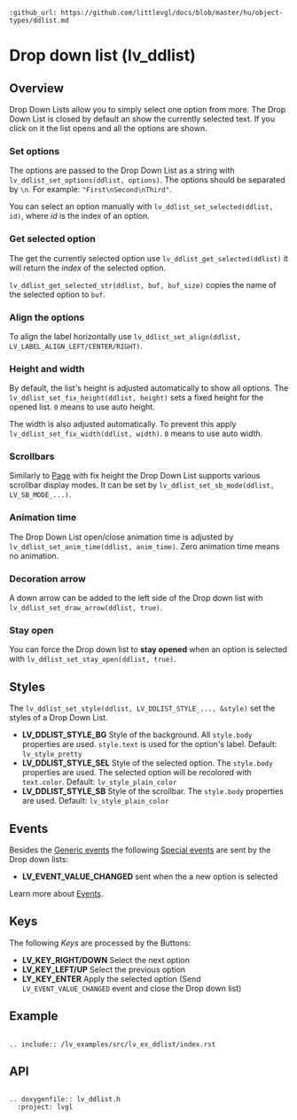 ```eval_rst
:github_url: https://github.com/littlevgl/docs/blob/master/hu/object-types/ddlist.md
```
# Drop down list (lv_ddlist)

## Overview

Drop Down Lists allow you to simply select one option from more. The Drop Down List is closed by default an show the currently selected text. If you click on it the list opens and all the options are shown.

### Set options
The options are passed to the Drop Down List as a string with `lv_ddlist_set_options(ddlist, options)`. The options should be separated by `\n`. For example: `"First\nSecond\nThird"`.

You can select an option manually with `lv_ddlist_set_selected(ddlist, id)`, where _id_ is the index of an option.

### Get selected option
The get the currently selected option use `lv_ddlist_get_selected(ddlist)` it will return the *index* of the selected option.

`lv_ddlist_get_selected_str(ddlist, buf, buf_size)` copies the name of the selected option to `buf`.

### Align the options
To align the label horizontally use `lv_ddlist_set_align(ddlist, LV_LABEL_ALIGN_LEFT/CENTER/RIGHT)`.

### Height and width
By default, the list's height is adjusted automatically to show all options. The `lv_ddlist_set_fix_height(ddlist, height)` sets a fixed height for the opened list. `0` means to use auto height.

The width is also adjusted automatically. To prevent this apply `lv_ddlist_set_fix_width(ddlist, width)`. `0` means to use auto width.

### Scrollbars
Similarly to [Page](/object-types/page) with fix height the Drop Down List supports various scrollbar display modes. It can be set by `lv_ddlist_set_sb_mode(ddlist, LV_SB_MODE_...)`.

### Animation time
The Drop Down List open/close animation time is adjusted by `lv_ddlist_set_anim_time(ddlist, anim_time)`. Zero animation time means no animation.

### Decoration arrow
A down arrow can be added to the left side of the Drop down list with `lv_ddlist_set_draw_arrow(ddlist, true)`.

### Stay open
You can force the Drop down list to **stay opened** when an option is selected with `lv_ddlist_set_stay_open(ddlist, true)`.

## Styles

The `lv_ddlist_set_style(ddlist, LV_DDLIST_STYLE_..., &style)` set the styles of a Drop Down List.

- **LV_DDLIST_STYLE_BG** Style of the background. All `style.body` properties are used. `style.text` is used for the option's label. Default: `lv_style_pretty`
- **LV_DDLIST_STYLE_SEL** Style of the selected option.  The `style.body` properties are used. The selected option will be recolored with `text.color`. Default: `lv_style_plain_color`
- **LV_DDLIST_STYLE_SB** Style of the scrollbar. The `style.body` properties are used. Default: `lv_style_plain_color`

## Events
Besides the [Generic events](/overview/event.html#generic-events) the following [Special events](/overview/event.html#special-events) are sent by the Drop down lists:
 - **LV_EVENT_VALUE_CHANGED** sent when the a new option is selected

Learn more about [Events](/overview/event).

## Keys
The following *Keys* are processed by the Buttons:
- **LV_KEY_RIGHT/DOWN** Select the next option
- **LV_KEY_LEFT/UP** Select the previous option
- **LY_KEY_ENTER** Apply the selected option (Send `LV_EVENT_VALUE_CHANGED` event and close the Drop down list) 

## Example

```eval_rst

.. include:: /lv_examples/src/lv_ex_ddlist/index.rst

```

## API 

```eval_rst

.. doxygenfile:: lv_ddlist.h
  :project: lvgl
        
```
